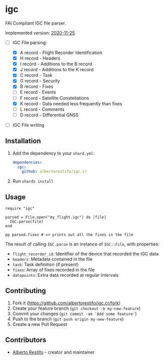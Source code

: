 # igc

FAI Compliant IGC file parser.

Implemented version: [2020-11-25](https://www.fai.org/sites/default/files/igc_fr_specification_2020-11-25_with_al6.pdf)

- [ ] IGC File parsing:

  - [x] A record - Flight Recorder Identification
  - [x] H record - Headers
  - [x] I record - Additions to the B record
  - [x] J record - Additions to the K record
  - [x] C record - Task
  - [x] G record - Security
  - [x] B record - Fixes
  - [ ] E record - Events
  - [ ] F record - Satellite Constellations
  - [x] K record - Data needed less frequently than fixes
  - [ ] L record - Comments
  - [ ] D record - Differential GNSS

- [ ] IGC File writing

## Installation

1. Add the dependency to your `shard.yml`:

   ```yaml
   dependencies:
     igc:
       github: albertorestifo/igc.cr
   ```

2. Run `shards install`

## Usage

```crystal
require "igc"

parsed = File.open("my_flight.igc") do |file|
  IGC.parse(file)
end

pp parsed.fixes # => prints out all the fixes in the file
```

The result of calling `IGC.parse` is an instance of `IGC::File`, with properties:

- `flight_recorder_id`: Identifier of the device that recorded the IGC data
- `headers`: Metadata contained in the file
- `task`: Task definition (if present)
- `fixes`: Array of fixes recorded in the file
- `datapoints`: Extra data recorded at regular intervals

## Contributing

1. Fork it (<https://github.com/albertorestifo/igc.cr/fork>)
2. Create your feature branch (`git checkout -b my-new-feature`)
3. Commit your changes (`git commit -am 'Add some feature'`)
4. Push to the branch (`git push origin my-new-feature`)
5. Create a new Pull Request

## Contributors

- [Alberto Restifo](https://github.com/albertorestifo) - creator and maintainer
